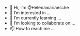 - 👋 Hi, I’m @Helenamariaesche
- 👀 I’m interested in ...
- 🌱 I’m currently learning ...
- 💞️ I’m looking to collaborate on ...
- 📫 How to reach me ...

<!---
Helenamariaesche/Helenamariaesche is a ✨ special ✨ repository because its `README.md` (this file) appears on your GitHub profile.
You can click the Preview link to take a look at your changes.
--->
